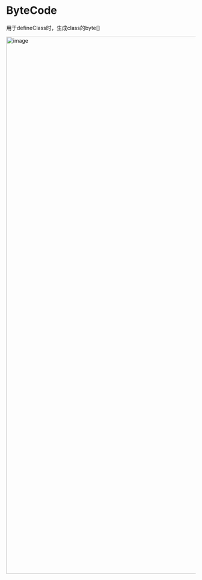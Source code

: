 # ByteCode
用于defineClass时，生成class的byte[]

<img width="1430" alt="image" src="https://user-images.githubusercontent.com/70200814/164412511-b4d0f866-2c3e-4db3-b642-8cb1f4fe1dea.png">
